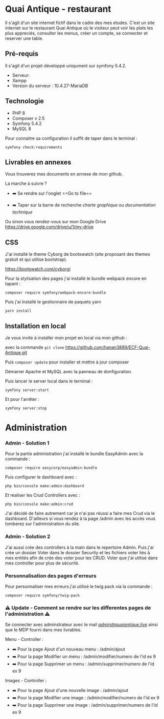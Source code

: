 # Quai Antique - restaurant

Il s'agit d'un site internet fictif dans le cadre des mes etudes.
C'est un site internet sur le restaurant Quai Antique où le visiteur peut voir les plats les plus appreciés, consulter les menus, créer un compte, se connecter et reserver une table.

## Pré-requis

Il s'agit d'un projet développé uniqument sur symfony 5.4.2.

- Serveur:
- Xampp
- Version du serveur : 10.4.27-MariaDB

## Technologie

- PHP 8
- Composer v 2.5
- Symfony 5.4.2
- MySQL 8

Pour connaitre sa configuration il suffit de taper dans le terminal :

`symfony check:requirements`

## Livrables en annexes

Vous trouverez mes documents en annexe de mon github.

La marche à suivre ?

- ➡️ Se rendre sur l'onglet ==Go to file==

- ➡️ Taper sur la barre de recherche _charte graphique_ ou _documentation technique_

Ou sinon vous rendez-vous sur mon Google Drive https://drive.google.com/drive/u/1/my-drive

## CSS

J'ai installé le theme Cyborg de bootswatch (site proposant des themes gratuit et qui utilise bootstrap).

https://bootswatch.com/cyborg/

Pour la stylisation des pages j'ai installé le bundle webpack encore en tapant :

`composer require symfony/webpack-encore-bundle`

Puis j'ai installé le gestionnaire de paquets yarn

`yarn install`

## Installation en local

Je vous invite à installer mon projet en local via mon github :

avec la commande `git clone` https://github.com/hanan3889/ECF-Quai-Antique.git

Puis `composer update`
pour installer et mettre à jour composer

Démarrer Apache et MySQL avec la panneau de donfiguration.

Puis lancer le server local dans le terminal :

`symfony server:start`

Et pour l'arrêter :

`symfony server:stop`

# Administration

### Admin - Solution 1

Pour la partie administration j'ai installé le bundle EasyAdmin avec la commande :

`composer require easycorp/easyadmin-bundle`

Puis configurer le dashboard avec :

`php bin/console make:admin:dashboard`

Et realiser les Crud Controllers avec :

`php bin/console make:admin:crud`

J'ai décidé de faire autrement car je n'ai pas réussi a faire mes Crud via le dashboard.
D'ailleurs si vous rendez à la page /admin avec les accès vous tomberez sur l'administration du site.

### Admin - Solution 2

J'ai aussi crée des controllers à la main dans le repertoire Admin.
Puis j'ai crée un dossier Voter dans le dossier Security et les fichiers voter liés à mes entités afin de crée des voter pour les CRUD.
Voter que j'ai utilisé dans mes controller pour plus de sécurité.

### Personnalisation des pages d'erreurs

Pour personnaliser mes erreurs j'ai utilisé le twig pack via la commande :

`composer require symfony/twig-pack`

### ⚠️ Update - Comment se rendre sur les differentes pages de l'administration ⚠️

Se connecter avec adminstrateur avec le mail *admin@quaiantique.live* ainsi que le MDP fourni dans mes livrables.

Menu - Controller :

- ➡️ Pour la page Ajout d'un nouveau menu : /admin/ajout
- ➡️ Pour la page Modifier un menu : /admin/modifier/numero de l'id ex 9
- ➡️ Pour la page Supprimer un menu : /admin/supprimer/numero de l'id ex 9

Images - Controller :

- ➡️ Pour la page Ajout d'une nouvelle image : /admin/ajout
- ➡️ Pour la page Modifier une image : /admin/modifier/numero de l'id ex 9
- ➡️ Pour la page Supprimer une image : /admin/supprimer/numero de l'id ex 9
